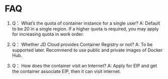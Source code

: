 
# FAQ

1. Q： What’s the quota of container instance for a single user?
      A: Default to be 20 in a single region. If a higher quota is required, you may apply for increasing quota in work order.

2. Q： Whether JD Cloud provides Container Registry or not?
      A: To be supported later. Recommend to use public and private images of Docker Hub.

3. Q： How does the container visit an Internet?
      A: Apply for EIP and get the container associate EIP, then it can visit internet. 

